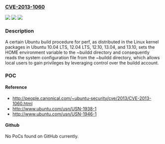 ### [CVE-2013-1060](https://cve.mitre.org/cgi-bin/cvename.cgi?name=CVE-2013-1060)
![](https://img.shields.io/static/v1?label=Product&message=n%2Fa&color=blue)
![](https://img.shields.io/static/v1?label=Version&message=n%2Fa&color=blue)
![](https://img.shields.io/static/v1?label=Vulnerability&message=n%2Fa&color=brighgreen)

### Description

A certain Ubuntu build procedure for perf, as distributed in the Linux kernel packages in Ubuntu 10.04 LTS, 12.04 LTS, 12.10, 13.04, and 13.10, sets the HOME environment variable to the ~buildd directory and consequently reads the system configuration file from the ~buildd directory, which allows local users to gain privileges by leveraging control over the buildd account.

### POC

#### Reference
- http://people.canonical.com/~ubuntu-security/cve/2013/CVE-2013-1060.html
- http://www.ubuntu.com/usn/USN-1938-1
- http://www.ubuntu.com/usn/USN-1946-1

#### Github
No PoCs found on GitHub currently.

